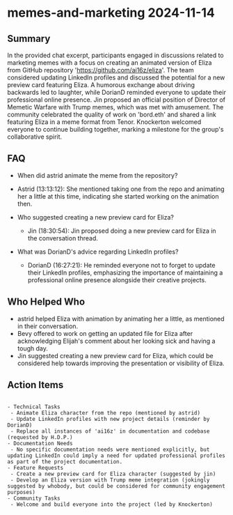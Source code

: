 # memes-and-marketing 2024-11-14

## Summary

In the provided chat excerpt, participants engaged in discussions related to marketing memes with a focus on creating an
animated version of Eliza from GitHub repository 'https://github.com/ai16z/eliza'. The team considered updating LinkedIn
profiles and discussed the potential for a new preview card featuring Eliza. A humorous exchange about driving backwards
led to laughter, while DorianD reminded everyone to update their professional online presence. Jin proposed an official
position of Director of Memetic Warfare with Trump memes, which was met with amusement. The community celebrated the
quality of work on 'bord.eth' and shared a link featuring Eliza in a meme format from Tenor. Knockerton welcomed
everyone to continue building together, marking a milestone for the group's collaborative spirit.

## FAQ

- When did astrid animate the meme from the repository?
- Astrid (13:13:12): She mentioned taking one from the repo and animating her a little at this time, indicating she
  started working on the animation then.

- Who suggested creating a new preview card for Eliza?

    - Jin (18:30:54): Jin proposed doing a new preview card for Eliza in the conversation thread.

- What was DorianD's advice regarding LinkedIn profiles?
    - DorianD (16:27:21): He reminded everyone not to forget to update their LinkedIn profiles, emphasizing the
      importance of maintaining a professional online presence alongside their creative projects.

## Who Helped Who

- astrid helped Eliza with animation by animating her a little, as mentioned in their conversation.
- Bevy offered to work on getting an updated file for Eliza after acknowledging Elijah's comment about her looking sick and having a tough day.
- Jin suggested creating a new preview card for Eliza, which could be considered help towards improving the presentation or visibility of Eliza.

## Action Items

```

- Technical Tasks
 - Animate Eliza character from the repo (mentioned by astrid)
 - Update LinkedIn profiles with new project details (reminder by DorianD)
 - Replace all instances of 'ai16z' in documentation and codebase (requested by H.D.P.)
- Documentation Needs
 - No specific documentation needs were mentioned explicitly, but updating LinkedIn could imply a need for updated professional profiles as part of the project documentation.
- Feature Requests
 - Create a new preview card for Eliza character (suggested by jin)
 - Develop an Eliza version with Trump meme integration (jokingly suggested by whobody, but could be considered for community engagement purposes)
- Community Tasks
 - Welcome and build everyone into the project (led by Knockerton)
```
